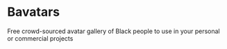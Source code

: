# Bavatars
Free crowd-sourced avatar gallery of Black people to use in your personal or commercial projects
